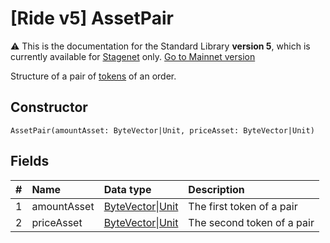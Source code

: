 # [Ride v5] AssetPair

:warning: This is the documentation for the Standard Library **version 5**, which is currently available for [Stagenet](/en/blockchain/blockchain-network/) only. [Go to Mainnet version](/en/ride/structures/common-structures/asset-pair)

Structure of a pair of [tokens](/en/blockchain/token/) of an order.

## Constructor

``` ride
AssetPair(amountAsset: ByteVector|Unit, priceAsset: ByteVector|Unit)
```

## Fields

|   #   | Name | Data type | Description |
| :--- | :--- | :--- | :--- |
| 1 | amountAsset | [ByteVector](/en/ride/v5/data-types/byte-vector)&#124;[Unit](/en/ride/v5/data-types/unit) | The first token of a pair |
| 2 | priceAsset | [ByteVector](/en/ride/v5/data-types/byte-vector)&#124;[Unit](/en/ride/v5/data-types/unit) | The second token of a pair |
